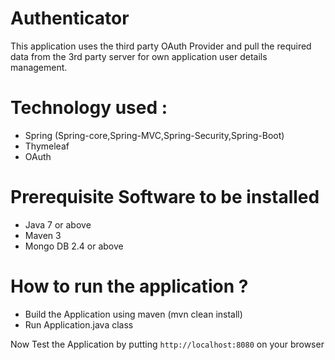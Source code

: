 
# Authenticator  
 
This application uses the third party OAuth Provider and pull the required data from the 3rd party server for own application user details management.

# Technology used :  
- Spring (Spring-core,Spring-MVC,Spring-Security,Spring-Boot)
- Thymeleaf
- OAuth

# Prerequisite Software to be installed  
- Java 7 or above
- Maven 3
- Mongo DB 2.4 or above
 
# How to run the application ?  
- Build the Application using maven (mvn clean install)
- Run Application.java class 

Now Test the Application by putting <code>http://localhost:8080</code> on your browser
